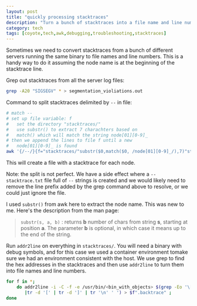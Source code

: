 ```yaml
---
layout: post
title: "quickly processing stacktraces"
description: "Turn a bunch of stacktraces into a file name and line number"
category: tech 
tags: [coyote,tech,awk,debugging,troubleshooting,stacktraces]
---
```


Sometimes we need to convert stacktraces from a bunch of different servers running the same binary to file names and line numbers.  This is a handy way to do it assuming the node name is at the beginning of the stacktrace line.

Grep out stacktraces from all the server log files:

```bash
grep -A20 "SIGSEGV" * > segmentation_violiations.out
```

Command to split stacktraces delimited by `--` in file:

```bash
# match --
# set up file variable: f
#   set the directory "stacktraces/"
#   use substr() to extract 7 charachters based on
#   match() which will match the string node[01][0-9]_ 
# then we append the lines to file f until a new 
#   node[01][0-9]_ is found
awk '{/--/}{f="stacktraces/"substr($0,match($0, /node[01][0-9]_/),7)"stacktrace.txt"} {print >> f }' segmentation_violiations.out
```

This will create a file with a stacktrace for each node.

Note: the split is not perfect.  We have a side effect where a `--stacktrace.txt` file full of `--` strings is created and we would likely need to remove the line prefix added by the grep command above to resolve, or we could just ignore the file.

I used `substr()` from awk here to extract the node name.  This was new to me. Here's the description from the man page:

> `substr(s, a, b)` : returns **b** number of chars from string **s**, starting at position **a**. The parameter **b** is optional, in which case it means up to the end of the string.

Run `addr2line` on everything in `stacktraces/`. You will need a binary with debug symbols, and for this case we used a container environment tomake sure we had an environment consistent with the host. We use grep to find the hex addresses in the stacktraces and then use `addr2line` to turn them into file names and line numbers.

```bash
for f in *; 
	do addr2line -i -C -f -e /usr/bin/<bin_with_objects> $(grep -Eo '\[\0x[0-9A-Za-z]{6,}\]' $f \
	   |tr -d '[' | tr -d ']' | tr '\n' ' ') > $f".backtrace" ;
done
```


